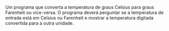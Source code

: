 Um programa que converta a temperatura de graus Celsius para graus Farenheit ou vice-versa. O programa deverá perguntar se a temperatura de entrada está em Celsius ou Farenheit e mostrar a temperatura digitada convertida para a outra unidade.
